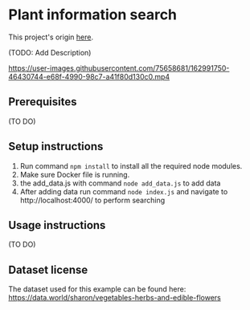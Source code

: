 # Plant information search

This project's origin [here](https://github.com/weaviate/weaviate-examples/tree/main/plant-information-searching-using-NodeJs).

(TODO: Add Description)

https://user-images.githubusercontent.com/75658681/162991750-46430744-e68f-4990-98c7-a41f80d130c0.mp4

## Prerequisites
(TO DO)

## Setup instructions
1. Run command `npm install` to install all the required node modules.
2. Make sure Docker file is running. 
3.  the add_data.js with command `node add_data.js` to add data 
4. After adding data run command `node index.js` and navigate to http://localhost:4000/ to perform searching

## Usage instructions
(TO DO)

## Dataset license
The dataset used for this example can be found here: https://data.world/sharon/vegetables-herbs-and-edible-flowers 

